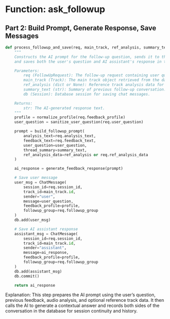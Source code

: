 # Function: ask_followup 

## Part 2: Build Prompt, Generate Response, Save Messages

```python
def process_followup_and_save(req, main_track, ref_analysis, summary_text, db):
    """
    Constructs the AI prompt for the follow-up question, sends it to the AI,
    and saves both the user's question and AI assistant's response in the database.

    Parameters:
        req (FollowUpRequest): The follow-up request containing user question and metadata.
        main_track (Track): The main track object retrieved from the database.
        ref_analysis (dict or None): Reference track analysis data for comparative feedback.
        summary_text (str): Summary of previous follow-up conversation.
        db (Session): Database session for saving chat messages.

    Returns:
        str: The AI-generated response text.
    """
    profile = normalize_profile(req.feedback_profile)
    user_question = sanitize_user_question(req.user_question)

    prompt = build_followup_prompt(
        analysis_text=req.analysis_text,
        feedback_text=req.feedback_text,
        user_question=user_question,
        thread_summary=summary_text,
        ref_analysis_data=ref_analysis or req.ref_analysis_data
    )

    ai_response = generate_feedback_response(prompt)

    # Save user message
    user_msg = ChatMessage(
        session_id=req.session_id,
        track_id=main_track.id,
        sender="user",
        message=user_question,
        feedback_profile=profile,
        followup_group=req.followup_group
    )
    db.add(user_msg)

    # Save AI assistant response
    assistant_msg = ChatMessage(
        session_id=req.session_id,
        track_id=main_track.id,
        sender="assistant",
        message=ai_response,
        feedback_profile=profile,
        followup_group=req.followup_group
    )
    db.add(assistant_msg)
    db.commit()

    return ai_response
```

Explanation:
This step prepares the AI prompt using the user’s question, previous feedback, audio analysis, 
and optional reference track data. It then calls the AI to generate a contextual answer 
and records both sides of the conversation in the database for session continuity and history.
